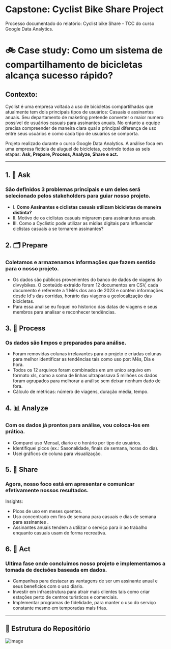 # Capstone: Cyclist Bike Share Project
Processo documentado do relatório: Cyclist bike Share - TCC do curso Google Data Analytics.

# 🚲 Case study: Como um sistema de compartilhamento de bicicletas alcança sucesso rápido?  

## **Contexto:**  
Cyclist é uma empresa voltada a uso de bicicletas compartilhadas que atualmente tem dois principais tipos de usuários: Casuais e assinantes anuais. Seu departamento de maketing pretende converter o maior numero possível de usuários casuais para assinantes anuais. No entanto a equipe precisa compreender de maneira clara qual a principal diferença de uso entre seus usuários e como cada tipo de usuários se comporta. 

Projeto realizado durante o curso Google Data Analytics. A análise foca em uma empresa fictícia de aluguel de bicicletas, cobrindo todas as seis etapas: **Ask, Prepare, Process, Analyze, Share e act.**

---

## 1. 🧭 Ask  
### São definidos 3 problemas principais e um deles será selecionado pelos stakeholders para guiar nosso projeto. 
- I. **Como Assinantes e ciclistas casuais utilizam bicicletas de maneira distinta?** 
- II. Motivo de os ciclistas casuais migrarem para assinanturas anuais. 
- III. Como a Cyclistic pode utilizar as mídias digitais para influenciar ciclistas casuais a se tornarem assinantes? 

## 2. 🗂️ Prepare 
### Coletamos e armazenamos informações que fazem sentido para o nosso projeto.
-  Os dados são públicos provenientes do banco de dados de viagens do divvybikes. O conteúdo extraido foram 12 documentos em CSV, cada documento é referente a 1 Mês dos ano de 2023 e contém informações desde Id's das corridas, horário das viagens a geolocalização das bicicletas.
- Para essa analise eu foquei no historico das datas de viagens e seus membros para analisar e reconhecer tendências.

## 3. 🧩 Process
### Os dados são limpos e preparados para análise.

- Foram removidas colunas irrelavantes para o projeto e criadas colunas para melhor identificar as tendências tais como uso por: Mês, Dia e hora.
- Todos os 12 arquivos foram combinados em um unico arquivo em formato xls, como a soma de linhas ultrapassava 5 milhões os dados foram agrupados para melhorar a análise sem deixar nenhum dado de fora.  
- Cálculo de métricas: número de viagens, duração média, tempo.

## 4. 📊 Analyze
### Com os dados já prontos para análise, vou coloca-los em prática.
- Comparei uso Mensal, diario e o horário por tipo de usuários.  
- Identifiquei picos (ex.: Sasonalidade, finais de semana, horas do dia).  
- Usei gráficos de coluna para visualização.

## 5. 🧠 Share
### Agora, nosso foco está em apresentar e comunicar efetivamente nossos resultados.
Insights:
- Picos de uso em meses quentes.  
- Uso concentrado em fins de semana para casuais e dias de semana para assinantes .
- Assinantes anuais tendem a utilizar o serviço para ir ao trabalho enquanto casuais usam de forma recreativa.
 

## 6. 📣 Act  
### Ultima fase onde concluimos nosso projeto e implementamos a tomada de decisões baseada em dados.
- Campanhas para destacar as vantagens de ser um assinante anual e seus beneficios com o uso diario.  
- Investir em infraestrutura para atrair mais clientes tais como criar estações perto de centros turisticos e comerciais.  
- Implementar programas de fidelidade, para manter o uso do serviço constante mesmo em temporadas mais frias.

---

## 📁 Estrutura do Repositório
![image](https://github.com/user-attachments/assets/dcd462a6-1e74-4c4e-8918-b48439fb6995)







